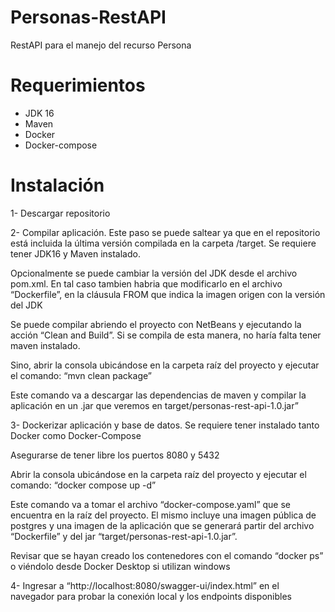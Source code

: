 # Personas-RestAPI

RestAPI para el manejo del recurso Persona

# Requerimientos
- JDK 16
- Maven
- Docker
- Docker-compose

# Instalación    

1- Descargar repositorio

2- Compilar aplicación. Este paso se puede saltear ya que en el repositorio está incluida la última versión compilada en la carpeta /target. Se requiere tener JDK16 y Maven instalado.

Opcionalmente se puede cambiar la versión del JDK desde el archivo pom.xml. En tal caso tambien habria que modificarlo en el archivo “Dockerfile”, en la cláusula FROM que indica la imagen origen con la versión del JDK

Se puede compilar abriendo el proyecto con NetBeans y ejecutando la acción “Clean and Build”. Si se compila de esta manera, no haría falta tener maven instalado. 

Sino, abrir la consola ubicándose en la carpeta raíz del proyecto y ejecutar el comando: “mvn clean package”

Este comando va a descargar las dependencias de maven y compilar la aplicación en un .jar que veremos en target/personas-rest-api-1.0.jar”

3- Dockerizar aplicación y base de datos. Se requiere tener instalado tanto Docker como Docker-Compose 

Asegurarse de tener libre los puertos 8080 y 5432

Abrir la consola ubicándose en la carpeta raíz del proyecto y ejecutar el comando: “docker compose up -d”

Este comando va a tomar el archivo “docker-compose.yaml” que se encuentra en la raíz del proyecto. El mismo incluye una imagen pública de postgres y una imagen de la aplicación que se generará partir del archivo “Dockerfile” y del jar “target/personas-rest-api-1.0.jar”.

Revisar que se hayan creado los contenedores con el comando “docker ps” o viéndolo desde Docker Desktop si utilizan windows

4- Ingresar a “http://localhost:8080/swagger-ui/index.html” en el navegador para probar la conexión local y los endpoints disponibles

